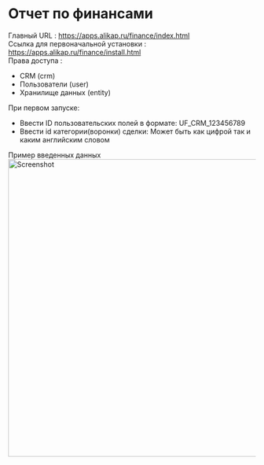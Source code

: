 # Отчет по финансами
Главный URL : https://apps.alikap.ru/finance/index.html <br>
Ссылка для первоначальной установки : https://apps.alikap.ru/finance/install.html <br>
Права доступа :
* CRM (crm)
* Пользователи (user)
* Хранилище данных (entity)

При первом запуске:
* Ввести ID пользовательских полей в формате: UF_CRM_123456789
* Ввести id категории(воронки) сделки: Может быть как цифрой так и каким английским словом

Пример введенных данных
<img src="https://i.paste.pics/7AOUV.png" width="997" height="605" alt="Screenshot">

